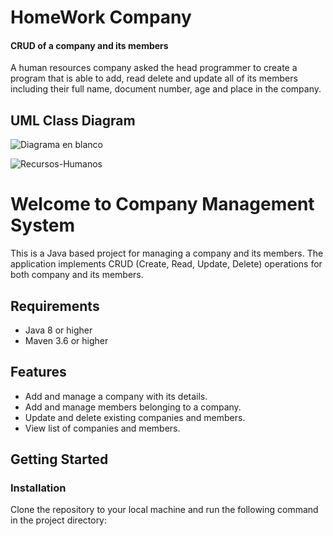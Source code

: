 # HomeWork Company
#### CRUD of a company and its members 

A human resources company asked the head programmer to create a program that is able to add, read delete and update all of its members including their full name, document number, age and place in the company. 
## UML Class Diagram
![Diagrama en blanco](https://user-images.githubusercontent.com/91750351/218358100-169f91a3-bc41-4453-a96a-2465e55feac4.png)


![Recursos-Humanos](https://user-images.githubusercontent.com/105569564/218094006-9df44ffb-4b7f-4150-898e-2f244fb8cf22.jpg)


# Welcome to Company Management System

This is a Java based project for managing a company and its members. The application implements CRUD (Create, Read, Update, Delete) operations for both company and its members.

## Requirements
- Java 8 or higher
- Maven 3.6 or higher

## Features
- Add and manage a company with its details.
- Add and manage members belonging to a company.
- Update and delete existing companies and members.
- View list of companies and members.

## Getting Started

### Installation

Clone the repository to your local machine and run the following command in the project directory:



